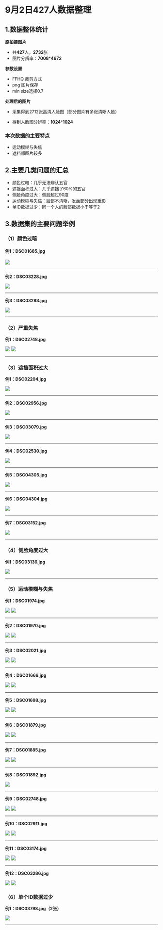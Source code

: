 # 9月2日427人数据整理

## 1.数据整体统计

**原拍摄图片**

+ 共**427**人，**2732**张
+ 图片分辨率：**7008*****4672**

**参数设置**

+ FFHQ 裁剪方式
+ png 图片保存
+ min size选择0.7

**处理后的图片**

+ 采集得到2712张高清人脸图（部分图片有多张清晰人脸）

+ 得到人脸图分辨率：**1024*****1024**


### 本次数据的主要特点
+ 运动模糊与失焦
+ 遮挡部图片较多

  
## 2.主要几类问题的汇总

+ 颜色过暗：几乎无法辨认五官
+ 遮挡面积过大：几乎遮挡了60%的五官
+ 侧脸角度过大：侧脸超过90度
+ 运动模糊与失焦：脸部不清晰，发丝部分出现重影
+ 单ID数据过少：同一个人的脸部数据小于等于2

## 3.数据集的主要问题举例

### （1）颜色过暗

#### **例1：DSC01685.jpg** 

<img src="./images/image-20231014172410775.png"/>

---



**例2：DSC03228.jpg**

<img src="./images/image-20231014173438437.png"/>

---



**例3：DSC03293.jpg**

<img src="./images/image-20231014173526451.png"/>

---



### **（2）严重失焦**

**例1：DSC02748.jpg**

<img src="./images/image-20231014173710921.png"/>

<img src="./images/image-20231014173722721.png"/>

----



### **（3）遮挡面积过大**   

  **例1：DSC02204.jpg**
  
<img src="./images/image-20231014174017906.png"/>

---



**例2：DSC02956.jpg**

<img src="./images/image-20231014174032229.png"/>

---



**例3：DSC03079.jpg**

<img src="./images/image-20231014174041427.png"/>

---



**例4：DSC02530.jpg**

<img src="./images/image-20231014174050160.png"/>

---



**例5：DSC04305.jpg**

<img src="./images/image-20231014174058433.png"/>

---



**例6：DSC04304.jpg**

<img src="./images/image-20231014174115117.png"/>

----



**例7：DSC03152.jpg**

<img src="./images/image-20231014174127346.png"/>

---



### **（4）侧脸角度过大**

**例1：DSC03136.jpg**

<img src="./images/image-20231014180745947.png"/>

---



### **（5）运动模糊与失焦**

**例1：DSC01974.jpg**

<img src="./images/image-20231014181148594.png"/>

<img src="./images/image-20231014181154952.png"/>

---



 **例2：DSC01970.jpg**
 
<img src="./images/image-20231014181209619.png"/>

<img src="./images/image-20231014181213498.png"/>

---



  **例3：DSC02021.jpg**
  
<img src="./images/image-20231014181223340.png"/>

<img src="./images/image-20231014181227753.png"/>

---



**例4：DSC01666.jpg**

<img src="./images/image-20231014181541051.png"/>

<img src="./images/image-20231014182016425.png"/>

---



**例5：DSC01698.jpg**

<img src="./images/image-20231014182028138.png"/>

<img src="./images/image-20231014182032690.png"/>

---



**例6：DSC01879.jpg**

<img src="./images/image-20231014182049075.png"/>

<img src="./images/image-20231014182053824.png"/>

---



**例7：DSC01885.jpg**

<img src="./images/image-20231014182106059.png"/>

<img src="./images/image-20231014182111422.png"/>

---



**例8：DSC01892.jpg**

<img src="./images/image-20231014182121307.png"/>

---



**例9：DSC02748.jpg**

<img src="./images/image-20231014182130118.png"/>

<img src="./images/image-20231014182136517.png"/>

---



**例10：DSC02911.jpg**

<img src="./images/image-20231014182146274.png"/>

<img src="./images/image-20231014182152602.png"/>

---



**例11：DSC03174.jpg**

<img src="./images/image-20231014182243581.png"/>

<img src="./images/image-20231014182248412.png"/>

---



**例12：DSC03286.jpg**

<img src="./images/image-20231014182301366.png"/>

<img src="./images/image-20231014182305062.png"/>

### **（6）单个ID数据过少**

**例1：DSC03798.jpg（2张）**

<img src="./images/image-20231014182328479.png"/>

---

